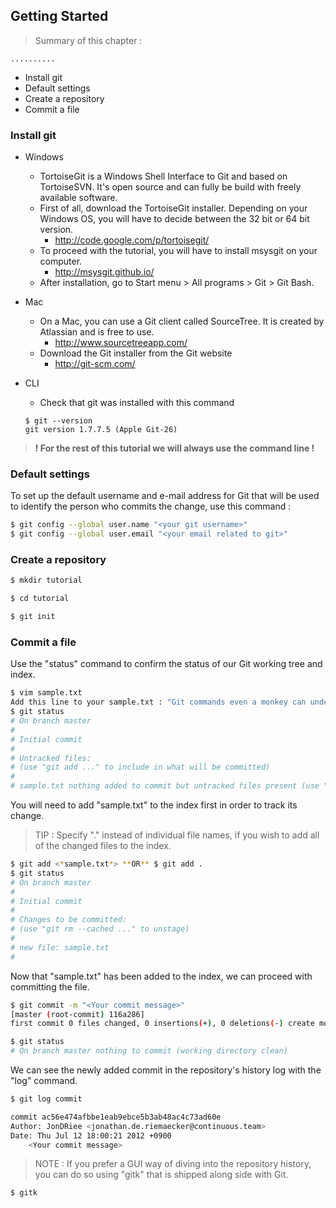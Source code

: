 ## Getting Started

> Summary of this chapter :

	.......... 

* Install git
* Default settings
* Create a repository
* Commit a file

### Install git

* Windows
  * TortoiseGit is a Windows Shell Interface to Git and based on TortoiseSVN. It's open source and can fully be build with freely available software.
  * First of all, download the TortoiseGit installer. Depending on your Windows OS, you will have to decide between the 32 bit or 64 bit version.
    * http://code.google.com/p/tortoisegit/
  * To proceed with the tutorial, you will have to install msysgit on your computer.
    * http://msysgit.github.io/
  * After installation, go to Start menu > All programs > Git > Git Bash.

* Mac
  * On a Mac, you can use a Git client called SourceTree. It is created by Atlassian and is free to use.
    * http://www.sourcetreeapp.com/
  * Download the Git installer from the Git website
    * http://git-scm.com/
* CLI
  * Check that git was installed with this command
  ```
  $ git --version 
  git version 1.7.7.5 (Apple Git-26)
  ```
> **! For the rest of this tutorial we will always use the command line !**

### Default settings

To set up the default username and e-mail address for Git that will be used to identify the person who commits the change, use this command : 

```sh
$ git config --global user.name "<your git username>"
$ git config --global user.email "<your email related to git>"
```

### Create a repository

```sh
$ mkdir tutorial

$ cd tutorial

$ git init
```

### Commit a file

Use the "status" command to confirm the status of our Git working tree and index.

```sh
$ vim sample.txt
Add this line to your sample.txt : "Git commands even a monkey can understand"
$ git status
# On branch master 
# 
# Initial commit 
# 
# Untracked files: 
# (use "git add ..." to include in what will be committed) 
# 
# sample.txt nothing added to commit but untracked files present (use "git add" to track)
```

You will need to add "sample.txt" to the index first in order to track its change.

> TIP : 
> Specify "." instead of individual file names, if you wish to add all of the changed files to the index.

```sh
$ git add <*sample.txt*> **OR** $ git add .
$ git status
# On branch master 
# 
# Initial commit 
# 
# Changes to be committed: 
# (use "git rm --cached ..." to unstage)
#
# new file: sample.txt 
# 
```

Now that "sample.txt" has been added to the index, we can proceed with committing the file.

```sh
$ git commit -m "<Your commit message>"
[master (root-commit) 116a286] 
first commit 0 files changed, 0 insertions(+), 0 deletions(-) create mode 100644 sample.txt 

$ git status 
# On branch master nothing to commit (working directory clean) 
```

We can see the newly added commit in the repository's history log with the "log" command.

```sh
$ git log commit

commit ac56e474afbbe1eab9ebce5b3ab48ac4c73ad60e 
Author: JonDRiee <jonathan.de.riemaecker@continuous.team> 
Date: Thu Jul 12 18:00:21 2012 +0900 
	<Your commit message>
```

> NOTE :
> If you prefer a GUI way of diving into the repository history, you can do so using "gitk" that is shipped along side with Git.

```sh
$ gitk
```
